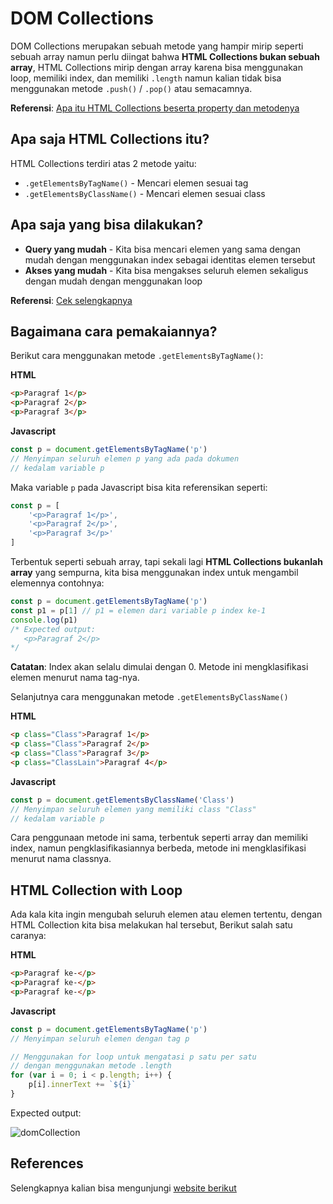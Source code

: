 # DOM Collections
DOM Collections merupakan sebuah metode yang hampir mirip seperti sebuah array namun perlu diingat bahwa **HTML Collections bukan sebuah array**, HTML Collections mirip dengan array karena bisa menggunakan loop, memiliki index, dan memiliki `.length` namun kalian tidak bisa menggunakan metode `.push()` / `.pop()` atau semacamnya.

**Referensi**: [Apa itu HTML Collections beserta property dan metodenya](https://www.w3schools.com/jsref/dom_obj_htmlcollection.asp)

## Apa saja HTML Collections itu?
HTML Collections terdiri atas 2 metode yaitu:
- `.getElementsByTagName()` - Mencari elemen sesuai tag
- `.getElementsByClassName()` - Mencari elemen sesuai class

## Apa saja yang bisa dilakukan?
- **Query yang mudah** - Kita bisa mencari elemen yang sama dengan mudah dengan menggunakan index sebagai identitas elemen tersebut
- **Akses yang mudah** - Kita bisa mengakses seluruh elemen sekaligus dengan mudah dengan menggunakan loop

**Referensi**: [Cek selengkapnya](https://www.informit.com/articles/article.aspx?p=1333888&seqNum=4)

## Bagaimana cara pemakaiannya?

Berikut cara menggunakan metode `.getElementsByTagName()`:

**HTML**
```html
<p>Paragraf 1</p>
<p>Paragraf 2</p>
<p>Paragraf 3</p>
```
**Javascript**
```js
const p = document.getElementsByTagName('p')
// Menyimpan seluruh elemen p yang ada pada dokumen 
// kedalam variable p
```
Maka variable `p` pada Javascript bisa kita referensikan seperti:
```js
const p = [
    '<p>Paragraf 1</p>',
    '<p>Paragraf 2</p>',
    '<p>Paragraf 3</p>'
]
```
Terbentuk seperti sebuah array, tapi sekali lagi **HTML Collections bukanlah array** yang sempurna, kita bisa menggunakan index untuk mengambil elemennya contohnya:
```js
const p = document.getElementsByTagName('p')
const p1 = p[1] // p1 = elemen dari variable p index ke-1
console.log(p1)
/* Expected output:
   <p>Paragraf 2</p>
*/
```
**Catatan**: Index akan selalu dimulai dengan 0. 
Metode ini mengklasifikasi elemen menurut nama tag-nya.

Selanjutnya cara menggunakan metode `.getElementsByClassName()`

**HTML**
```html
<p class="Class">Paragraf 1</p>
<p class="Class">Paragraf 2</p>
<p class="Class">Paragraf 3</p>
<p class="ClassLain">Paragraf 4</p> 
```
**Javascript**
```js
const p = document.getElementsByClassName('Class')
// Menyimpan seluruh elemen yang memiliki class "Class"
// kedalam variable p
```
Cara penggunaan metode ini sama, terbentuk seperti array dan memiliki index, namun pengklasifikasiannya berbeda, metode ini mengklasifikasi menurut nama classnya.

## HTML Collection with Loop
Ada kala kita ingin mengubah seluruh elemen atau elemen tertentu, dengan HTML Collection kita bisa melakukan hal tersebut, Berikut salah satu caranya:

**HTML**
```html
<p>Paragraf ke-</p>
<p>Paragraf ke-</p>
<p>Paragraf ke-</p>
```
**Javascript**
```js
const p = document.getElementsByTagName('p') 
// Menyimpan seluruh elemen dengan tag p

// Menggunakan for loop untuk mengatasi p satu per satu
// dengan menggunakan metode .length
for (var i = 0; i < p.length; i++) {
	p[i].innerText += `${i}`
}
```
Expected output:

![domCollection](https://user-images.githubusercontent.com/87674246/138653592-49d2759f-4e18-4044-81df-31cbf582fbc3.png)


## References
Selengkapnya kalian bisa mengunjungi [website berikut](https://developer.mozilla.org/en-US/docs/Web/API/HTMLCollection)
